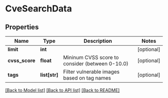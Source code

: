 # CveSearchData

## Properties
Name | Type | Description | Notes
------------ | ------------- | ------------- | -------------
**limit** | **int** |  | [optional] 
**cvss_score** | **float** | Mininum CVSS score to consider (between 0-10.0) | [optional] 
**tags** | **list[str]** | Filter vulnerable images based on tag names | [optional] 

[[Back to Model list]](../README.md#documentation-for-models) [[Back to API list]](../README.md#documentation-for-api-endpoints) [[Back to README]](../README.md)


